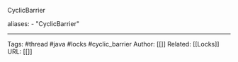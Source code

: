 CyclicBarrier

aliases: 
	- "CyclicBarrier"



---
Tags: #thread #java #locks #cyclic_barrier
Author: [[]]
Related: [[Locks]]
URL: [[]]